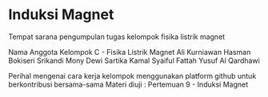 # Induksi Magnet
Tempat sarana pengumpulan tugas kelompok fisika listrik magnet

Nama Anggota Kelompok C - Fisika Listrik Magnet
Ali Kurniawan Hasman
Bokiseri Srikandi Mony
Dewi Sartika
Kamal Syaiful Fattah
Yusuf Al Qardhawi

Perihal mengenai cara kerja kelompok menggunakan platform github untuk berkontribusi bersama-sama
Materi diuji : Pertemuan 9 - Induksi Magnet

